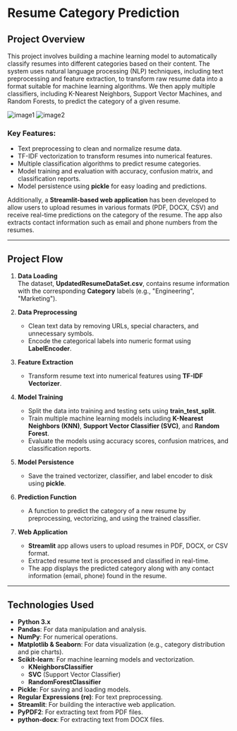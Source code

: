 # Resume Category Prediction

## Project Overview
This project involves building a machine learning model to automatically classify resumes into different categories based on their content. The system uses natural language processing (NLP) techniques, including text preprocessing and feature extraction, to transform raw resume data into a format suitable for machine learning algorithms. We then apply multiple classifiers, including K-Nearest Neighbors, Support Vector Machines, and Random Forests, to predict the category of a given resume.

![image1](https://github.com/user-attachments/assets/96b0533d-bfc6-44da-b773-c8cd305d6841)
![image2](https://github.com/user-attachments/assets/04a447da-85a1-4b86-bf73-5e7e0e031511)



### Key Features:
- Text preprocessing to clean and normalize resume data.
- TF-IDF vectorization to transform resumes into numerical features.
- Multiple classification algorithms to predict resume categories.
- Model training and evaluation with accuracy, confusion matrix, and classification reports.
- Model persistence using **pickle** for easy loading and predictions.

Additionally, a **Streamlit-based web application** has been developed to allow users to upload resumes in various formats (PDF, DOCX, CSV) and receive real-time predictions on the category of the resume. The app also extracts contact information such as email and phone numbers from the resumes.

---

## Project Flow

1. **Data Loading**  
   The dataset, **UpdatedResumeDataSet.csv**, contains resume information with the corresponding **Category** labels (e.g., "Engineering", "Marketing").

2. **Data Preprocessing**  
   - Clean text data by removing URLs, special characters, and unnecessary symbols.
   - Encode the categorical labels into numeric format using **LabelEncoder**.

3. **Feature Extraction**  
   - Transform resume text into numerical features using **TF-IDF Vectorizer**.

4. **Model Training**  
   - Split the data into training and testing sets using **train_test_split**.
   - Train multiple machine learning models including **K-Nearest Neighbors (KNN)**, **Support Vector Classifier (SVC)**, and **Random Forest**.
   - Evaluate the models using accuracy scores, confusion matrices, and classification reports.

5. **Model Persistence**  
   - Save the trained vectorizer, classifier, and label encoder to disk using **pickle**.

6. **Prediction Function**  
   - A function to predict the category of a new resume by preprocessing, vectorizing, and using the trained classifier.

7. **Web Application**  
   - **Streamlit** app allows users to upload resumes in PDF, DOCX, or CSV format.
   - Extracted resume text is processed and classified in real-time.
   - The app displays the predicted category along with any contact information (email, phone) found in the resume.

---

## Technologies Used

- **Python 3.x**
- **Pandas**: For data manipulation and analysis.
- **NumPy**: For numerical operations.
- **Matplotlib & Seaborn**: For data visualization (e.g., category distribution and pie charts).
- **Scikit-learn**: For machine learning models and vectorization.
  - **KNeighborsClassifier**
  - **SVC** (Support Vector Classifier)
  - **RandomForestClassifier**
- **Pickle**: For saving and loading models.
- **Regular Expressions (re)**: For text preprocessing.
- **Streamlit**: For building the interactive web application.
- **PyPDF2**: For extracting text from PDF files.
- **python-docx**: For extracting text from DOCX files.

